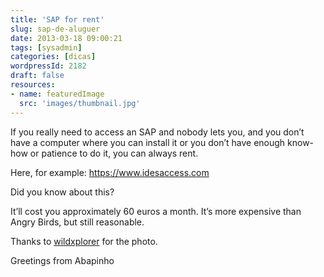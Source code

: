 ```yaml
---
title: 'SAP for rent'
slug: sap-de-aluguer
date: 2013-03-18 09:00:21
tags: [sysadmin]
categories: [dicas]
wordpressId: 2182
draft: false
resources:
- name: featuredImage
  src: 'images/thumbnail.jpg'
---
```

If you really need to access an SAP and nobody lets you, and you don’t have a computer where you can install it or you don’t have enough know-how or patience to do it, you can always rent.

<!--more-->

Here, for example:
<https://www.idesaccess.com>

Did you know about this?

It’ll cost you approximately 60 euros a month. It’s more expensive than Angry Birds, but still reasonable.

Thanks to [wildxplorer][1] for the photo.

Greetings from Abapinho

   [1]: https://www.flickr.com/photos/krayker/2117736371/
